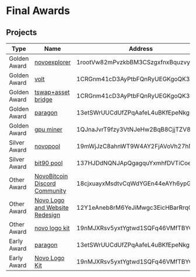 # Final Awards 

## Projects

| Type         | Name                        | Address                            | Reward    |  
|--------------|--------------------------------|------------------------------------|-----------|
| Golden Award | [novoexplorer](https://github.com/novoworks/novo-hackathon-2022/issues/2 )                   | 1rootVw82mPvzkbBM3CSzgxfnxBquzvyg  | [`200,000,000` NOVO](https://novoexplorer.com/tx/2c2c6f31407a2fe460fd8cd15b5fc0c1fc5a4aac95b3c8ed90249286776f324d) |  
| Golden Award | [volt]( https://github.com/novoworks/novo-hackathon-2022/issues/8)                           | 1CRGnm41cD3AyPtbFQnRyUEGKgoQK3pHf2 | [`200,000,000` NOVO](https://novoexplorer.com/tx/e5e083bb26391f60e9a4793def11ab392cb60e9a4fffd36fb542e5efdd495a08) |  
| Golden Award | [tswap+asset bridge](https://github.com/novoworks/novo-hackathon-2022/issues/8)             | 1CRGnm41cD3AyPtbFQnRyUEGKgoQK3pHf2 | [`200,000,000` NOVO](https://novoexplorer.com/tx/ffd11139cb251b8e134c0970b8a1244ef414bd602718cd834a14f306ffb9afaf) |  
| Golden Award | [paragon](https://github.com/novoworks/novo-hackathon-2022/issues/11)                        | 13etSWrUUCdUfZPqAafeL4uBKfEpeNkgwM | [`200,000,000` NOVO](https://novoexplorer.com/tx/9e4721d1398d594bca0fa0592cf52eab4e546cb6d0816c7bf4ba35e5dadc4f5f) | 
| Golden Award | [gpu miner]( https://github.com/novoworks/novo-hackathon-2022/issues/15)                      | 1QJnaJvrT9fzy3VtNJeHw2BqB8CjjTZV8n | [`200,000,000` NOVO](https://novoexplorer.com/tx/ebdc89f7799cc7f8e26a2c562d058400e0eb7203744a21a47751a5423a4aaa74)|
| Silver Award | [novopool](https://github.com/novoworks/novo-hackathon-2022/issues/14)                       | 19mWjJzC8ahnWT9W4AY2FjAVoVh27hMY8E | [`100,000,000` NOVO](https://novoexplorer.com/tx/f55dfb22087ec148a71fe62c6a482358e2c3a23469195f401cf0f1d2b35a7db6) |   
| Silver Award | [bit90 pool](https://github.com/novoworks/novo-hackathon-2022/issues/13)                     | 137HJDdNQNJApQgagquYxmhfDVTiCoeDqt | [`100,000,000` NOVO](https://novoexplorer.com/tx/3ae07c7f309429f8c85704177b3bfce296923279df70cef3ab316bbb5e7d994c) |  
| Other Award  | [NovoBitcoin Discord Community](https://github.com/novoworks/novo-hackathon-2022/issues/7)  | 18cjxuayxMsdtvCqWdYGEn44eAYh6ypGPg | [`50,000,000`  NOVO](https://novoexplorer.com/tx/9eb20d1f103b000679f5bef751fc06683034ce975b23714dcd9f5a25d7972e0e) |  
| Other Award  | [Novo Logo and Website Redesign](https://github.com/novoworks/novo-hackathon-2022/issues/12) | 12Y1eAneb8rM6YeJiMwgc3EicHBarRrqCJ | [`50,000,000`  NOVO](https://novoexplorer.com/tx/14eed485b93211ba590d0c5aa8240255f4caa5050c23c4ca128ba6c69f78d47e) |  
| Other Award  | [novo logo kit](https://github.com/novoworks/novo-hackathon-2022/issues/16)                  | 19nMJXRsv5yxtYgtwd1SQFq46VMfTBYQVi | [`50,000,000`  NOVO](https://novoexplorer.com/tx/e789182b99a3a7b0856589d99d04f280026ea7b55e76d9bf65ebc551382d0d0b) |  
| Early Award  | [paragon](https://github.com/novoworks/novo-hackathon-2022/issues/11)                        | 13etSWrUUCdUfZPqAafeL4uBKfEpeNkgwM | [`25,000,000`  NOVO](https://novoexplorer.com/tx/6e0d5c591980c3989105c4cd6d003555e363f57c0c4b10fc3904d67c14b74706) |  
| Early Award  | [Novo Logo Kit](https://github.com/novoworks/novo-hackathon-2022/issues/16)                  | 19nMJXRsv5yxtYgtwd1SQFq46VMfTBYQVi | [`25,000,000`  NOVO](https://novoexplorer.com/tx/8fd2031d9ffc63597d8a43dc8a24d3422c5bb7b703da995a1ebdfc1465eef65a) |  

